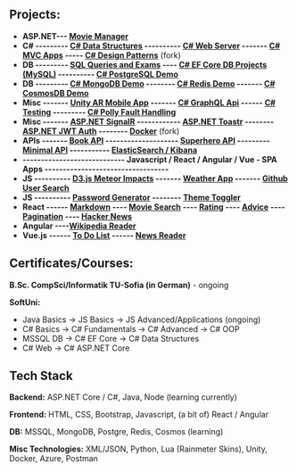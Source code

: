## Projects:

- **ASP.NET--- [Movie Manager](https://github.com/ivaaak/ASP.NET-MovieManager)**
- **C# ---------  [C# Data Structures](https://github.com/ivaaak/CSharp-Data-Structures) ---------- [C# Web Server](https://github.com/ivaaak/CSharp-Web-Server/tree/main/HTTP%20Server%20Basic) ------- [C# MVC Apps](https://github.com/ivaaak/CSharp-Web-Server) ----- [C# Design Patterns](https://github.com/ivaaak/CSharp-Design-Patterns)** (fork)
- **DB  --------- [SQL Queries and Exams](https://github.com/ivaaak/MS-SQL) ---- [C# EF Core DB Projects (MySQL)](https://github.com/ivaaak/CSharp-DB-EF-Core-Projects) ---------- [C# PostgreSQL Demo](https://github.com/ivaaak/CSharp-PostgreSQL-Repo-Demo)**
- **DB  --------- [C# MongoDB Demo](https://github.com/ivaaak/CSharp-MongoDB-Demo) -------- [C# Redis Demo](https://github.com/ivaaak/CSharp-Redis-Demo) ------- [C# CosmosDB Demo](https://github.com/ivaaak/CSharp-Cosmos-DB-Demo)**
- **Misc ------- [Unity AR Mobile App](https://github.com/ivaaak/Unity/tree/main/AR%20Furniture%20Test) ------- [C# GraphQL Api](https://github.com/ivaaak/GraphQL-Api-Demo) ------ [C# Testing](https://github.com/ivaaak/CSharp-Testing) --------- [C# Polly Fault Handling](https://github.com/ivaaak/CSharp-Polly-Request-Response)**
- **Misc  ------- [ASP.NET SignalR](https://github.com/ivaaak/SignalR-Demo/tree/main/SignalRChat) ------------ [ASP.NET Toastr](https://github.com/ivaaak/ASP.NET-Toastr-Demo) -------- [ASP.NET JWT Auth](https://github.com/ivaaak/ASP.NET-JWT-Auth) -------- [Docker](https://github.com/ivaaak/Docker)** (fork)
- **APIs ------- [Book API](https://github.com/ivaaak/CSharp-API/tree/main/ASP.NET%20BookAPI) -------------------- [Superhero API](https://github.com/ivaaak/CSharp-API/tree/main/ASP.NET%20SuperHeroAPI) --------- [Minimal API](https://github.com/ivaaak/CSharp-API/tree/main/ASP.NET%20MinimalAPI%20Auth) ----------- [ElasticSearch / Kibana](https://github.com/ivaaak/CSharp-ElasticSearch-Kibana)**
- **---------------------------- Javascript / React / Angular / Vue - SPA Apps ----------------------------------**
- **JS ---------- [D3.js Meteor Impacts](https://github.com/ivaaak/JS-D3-Map-Meteor-Impacts) ------- [Weather App](https://github.com/ivaaak/JS-Weather-App) ------- [Github User Search](https://github.com/ivaaak/JS-Github-User-Search)** 
- **JS ---------- [Password Generator](https://github.com/ivaaak/JS-Password-generator) -------- [Theme Toggler](https://github.com/ivaaak/JS-Theme-Toggle)**
- **React ------  [Markdown](https://github.com/ivaaak/React-Markdown-Preview) ---- [Movie Search](https://github.com/ivaaak/React-MovieSearch-SPA) ---- [Rating](https://github.com/ivaaak/React-Rating-Component) ---- [Advice](https://github.com/ivaaak/React-Advice-Generator) ---- [Pagination](https://github.com/ivaaak/React-Pagination-Github) ---- [Hacker News](https://github.com/ivaaak/React-Hacker-News)**
- **Angular ----[Wikipedia Reader](https://github.com/ivaaak/Angular-Wikipedia-Reader)**
- **Vue.js ------ [To Do List](https://github.com/ivaaak/VueJS-To-Do-List) ------ [News Reader](https://github.com/ivaaak/Vue.js-News-Reader)**

## Certificates/Courses:
**B.Sc. CompSci/Informatik TU-Sofia (in German)** - ongoing

**SoftUni:**
- Java Basics -> JS Basics -> JS Advanced/Applications (ongoing)
- C# Basics  -> C# Fundamentals -> C# Advanced -> C# OOP
- MSSQL DB -> C# EF Core -> C# Data Structures
- C# Web -> C# ASP.NET Core


## Tech Stack

**Backend:**  ASP.NET Core / C#, Java, Node (learning currently)

**Frontend:** HTML, CSS, Bootstrap, Javascript, (a bit of) React / Angular

**DB:** MSSQL, MongoDB, Postgre, Redis, Cosmos (learning)

**Misc Technologies:** XML/JSON, Python, Lua (Rainmeter Skins), Unity, Docker, Azure, Postman

